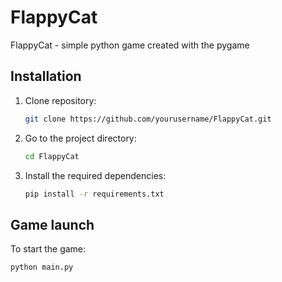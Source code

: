 # FlappyCat

FlappyCat - simple python game created with the pygame 

## Installation

1. Clone repository:
    ```bash
    git clone https://github.com/yourusername/FlappyCat.git
    ```
2. Go to the project directory:
    ```bash
    cd FlappyCat
    ```
3. Install the required dependencies:
    ```bash
    pip install -r requirements.txt
    ```

## Game launch

To start the game:
```bash
python main.py
